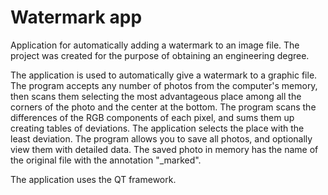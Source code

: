 # Watermark app
Application for automatically adding a watermark to an image file. The project was created for the purpose of obtaining an engineering degree.

The application is used to automatically give a watermark to a graphic file. The program accepts any number of photos from the computer's memory, then scans them selecting the most advantageous place among all the corners of the photo and the center at the bottom. The program scans the differences of the RGB components of each pixel, and sums them up creating tables of deviations. The application selects the place with the least deviation. The program allows you to save all photos, and optionally view them with detailed data. The saved photo in memory has the name of the original file with the annotation "_marked".

The application uses the QT framework.
